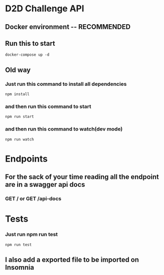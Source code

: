# D2D Challenge API

## Docker environment -- RECOMMENDED

## Run this to start

```
docker-compose up -d
```

## Old way

### Just run this command to install all dependencies

```
npm install
```

### and then run this command to start

```
npm run start
```

### and then run this command to watch(dev mode)

```
npm run watch
```

# Endpoints

## For the sack of your time reading all the endpoint are in a swagger api docs

### GET / or GET /api-docs

# Tests

### Just run npm run test

```
npm run test
```

## I also add a exported file to be imported on Insomnia

